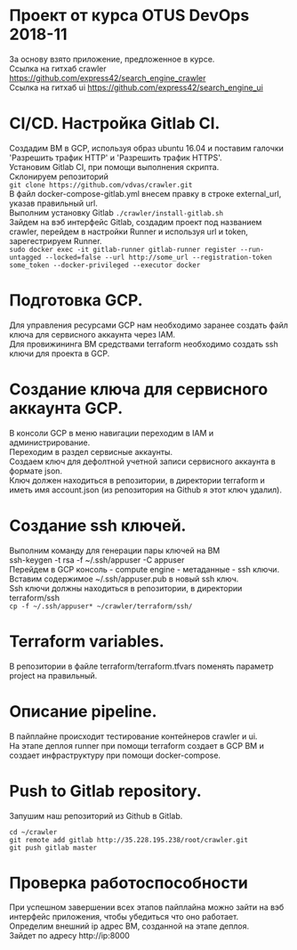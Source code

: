 # Проект от курса OTUS DevOps 2018-11  
За основу взято приложение, предложенное в курсе.  
Ссылка на гитхаб crawler https://github.com/express42/search_engine_crawler  
Ссылка на гитхаб ui https://github.com/express42/search_engine_ui  

# CI/CD. Настройка Gitlab CI.  
Создадим ВМ в GCP, используя образ ubuntu 16.04 и поставим галочки 'Разрешить трафик HTTP' и 'Разрешить трафик HTTPS'.  
Установим Gitlab CI, при помощи выполнения скрипта.  
Склонируем репозиторий  
`git clone https://github.com/vdvas/crawler.git`  
В файл docker-compose-gitlab.yml внесем правку в строке external_url, указав правильный url.  
Выполним установку Gitlab `./crawler/install-gitlab.sh`  
Зайдем на вэб интерфейс Gitlab, создадим проект под названием crawler, перейдем в настройки Runner и используя url и token, зарегестрируем Runner.  
`sudo docker exec -it gitlab-runner gitlab-runner register --run-untagged --locked=false --url http://some_url --registration-token some_token --docker-privileged --executor docker`  
   
# Подготовка GCP.  
Для управления ресурсами GCP нам необходимо заранее создать файл ключа для сервисного аккаунта через IAM.  
Для провижининга ВМ средствами terraform необходимо создать ssh ключи для проекта в GCP.  
# Создание ключа для сервисного аккаунта GCP.  
В консоли GCP в меню навигации переходим в IAM и администрирование.  
Переходим в раздел сервисные аккаунты.  
Создаем ключ для дефолтной учетной записи сервисного аккаунта в формате json.  
Ключ должен находиться в репозитории, в директории terraform и иметь имя account.json (из репозитория на Github я этот ключ удалил).  
# Создание ssh ключей.
Выполним команду для генерации пары ключей на ВМ  
ssh-keygen -t rsa -f ~/.ssh/appuser -C appuser  
Перейдем в GCP консоль - compute engine - метаданные - ssh ключи.  
Вставим содержимое ~/.ssh/appuser.pub в новый ssh ключ.  
Ssh ключи должны находиться в репозитории, в директории terraform/ssh  
`cp -f ~/.ssh/appuser* ~/crawler/terraform/ssh/`  
# Terraform variables.  
В репозитории в файле terraform/terraform.tfvars поменять параметр project на правильный.  

# Описание pipeline.
В пайплайне происходит тестирование контейнеров crawler и ui.  
На этапе деплоя runner при помощи terraform создает в GCP ВМ и создает инфраструктуру при помощи docker-compose.  

# Push to Gitlab repository.   
Запушим наш репозиторий из Github в Gitlab.  
```
cd ~/crawler  
git remote add gitlab http://35.228.195.238/root/crawler.git  
git push gitlab master  
```
# Проверка работоспособности  
При успешном завершении всех этапов пайплайна можно зайти на вэб интерфейс приложения, чтобы убедиться что оно работает.  
Определим внешний ip адрес ВМ, созданной на этапе деплоя.  
Зайдет по адресу http://ip:8000  
